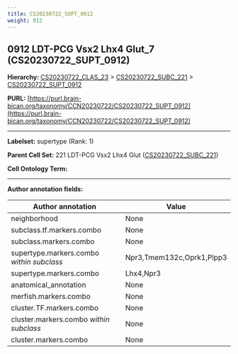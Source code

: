 ```yaml
---
title: CS20230722_SUPT_0912
weight: 912
---
```

## 0912 LDT-PCG Vsx2 Lhx4 Glut_7 (CS20230722_SUPT_0912)
<b>Hierarchy: </b>
[CS20230722_CLAS_23](../CS20230722_CLAS_23) >
[CS20230722_SUBC_221](../CS20230722_SUBC_221) >
[CS20230722_SUPT_0912](../CS20230722_SUPT_0912)

**PURL:** [https://purl.brain-bican.org/taxonomy/CCN20230722/CS20230722_SUPT_0912](https://purl.brain-bican.org/taxonomy/CCN20230722/CS20230722_SUPT_0912)

---


**Labelset:** supertype (Rank: 1)

**Parent Cell Set:** 221 LDT-PCG Vsx2 Lhx4 Glut ([CS20230722_SUBC_221](../CS20230722_SUBC_221))



**Cell Ontology Term:** 

[MARKER GENES.]: #


---

[TRANSFERRED ANNOTATIONS.]: #


[AUTHOR ANNOTATION FIELDS.]: #


**Author annotation fields:**

| Author annotation | Value |
|-------------------|-------|
|neighborhood|None|
|subclass.tf.markers.combo|None|
|subclass.markers.combo|None|
|supertype.markers.combo _within subclass_|Npr3,Tmem132c,Oprk1,Plpp3|
|supertype.markers.combo|Lhx4,Npr3|
|anatomical_annotation|None|
|merfish.markers.combo|None|
|cluster.TF.markers.combo|None|
|cluster.markers.combo _within subclass_|None|
|cluster.markers.combo|None|
